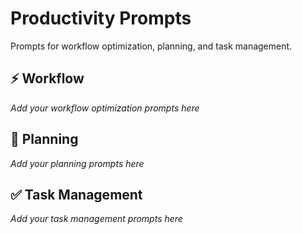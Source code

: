 # Productivity Prompts

Prompts for workflow optimization, planning, and task management.

## ⚡ Workflow

*Add your workflow optimization prompts here*

## 📅 Planning

*Add your planning prompts here*

## ✅ Task Management

*Add your task management prompts here* 